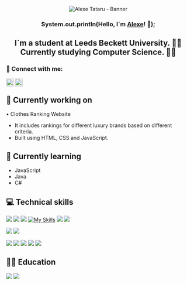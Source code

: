 <p align="center">
  <img src="https://user-images.githubusercontent.com/114700306/280758827-9955ffa5-858c-4f04-8ff4-9a5ada19140f.png" alt="Alexe Tataru - Banner"></a>
</p>

<h3 align="center">
    System.out.println(Hello, I`m <a href="https://www.linkedin.com/in/alexe-tataru-52bb55208/" target="_blank" rel="noreferrer">Alexe</a>! 👋);
</h3>

<h2 align="center">
    I`m a student at Leeds Beckett University. 🧑‍🎓 </br>
    Currently studying Computer Science. 👨‍💻
</h2>

### 🤝 Connect with me:

<a href="https://www.linkedin.com/in/alexe-tataru-52bb55208/"><img align="left" src="https://raw.githubusercontent.com/yushi1007/yushi1007/main/images/linkedin.svg" alt="Yu Shi | LinkedIn" width="21px"/></a>
<a href="https://www.instagram.com/notoriousmaka/"><img align="left" src="https://raw.githubusercontent.com/yushi1007/yushi1007/main/images/instagram.svg" alt="Yu Shi | Instagram" width="21px"/></a>
</br>

## 🔭 Currently working on

• Clothes Ranking Website
  <ul>
    <li>It includes rankings for different luxury brands based on different criteria.</li>
    <li>Built using HTML, CSS and JavaScript.</li>
  </ul>

## 🌱 Currently learning

  <ul>
    <li>JavaScript</li>
    <li>Java</li>
    <li>C#</li>
  </ul>

## 💻 Technical skills

![](https://img.shields.io/badge/Python-3776AB?style=for-the-badge&logo=python&logoColor=white)
![](https://img.shields.io/badge/Java-ED8B00?style=for-the-badge&logo=openjdk&logoColor=white)
![](https://img.shields.io/badge/C%23-239120?style=for-the-badge&logo=c-sharp&logoColor=white)
[![My Skills](https://skillicons.dev/icons?i=py,java,c,html,css,php,mysql)](https://skillicons.dev)
![](https://img.shields.io/badge/PHP-777BB4?style=for-the-badge&logo=php&logoColor=white)
![](https://img.shields.io/badge/MySQL-00000F?style=for-the-badge&logo=mysql&logoColor=white)
</br>

![](https://img.shields.io/badge/GIT-E44C30?style=for-the-badge&logo=git&logoColor=white)
![](https://img.shields.io/badge/GitHub-100000?style=for-the-badge&logo=github&logoColor=white)
</br>

![](https://img.shields.io/badge/Eclipse-2C2255?style=for-the-badge&logo=eclipse&logoColor=white)
![](https://img.shields.io/badge/IntelliJ_IDEA-000000.svg?style=for-the-badge&logo=intellij-idea&logoColor=white)
![](https://img.shields.io/badge/PyCharm-000000.svg?&style=for-the-badge&logo=PyCharm&logoColor=white)
![](https://img.shields.io/badge/Visual_Studio-5C2D91?style=for-the-badge&logo=visual%20studio&logoColor=white)
![](https://img.shields.io/badge/Visual_Studio_Code-0078D4?style=for-the-badge&logo=visual%20studio%20code&logoColor=white)

## 🧑‍🎓 Education

![](https://img.shields.io/badge/Codecademy-FFF0E5?style=for-the-badge&logo=codecademy&logoColor=303347)
![](https://img.shields.io/badge/freecodecamp-27273D?style=for-the-badge&logo=freecodecamp&logoColor=white)

